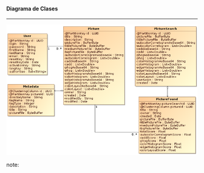 #### Diagrama de Clases
----------------
![Diagrama de Clases](resources/class_diagram.png)<!-- .element: style="border:0px; box-shadow: 0 0 0 rgba(0, 0, 0, 0);" -->

note:
